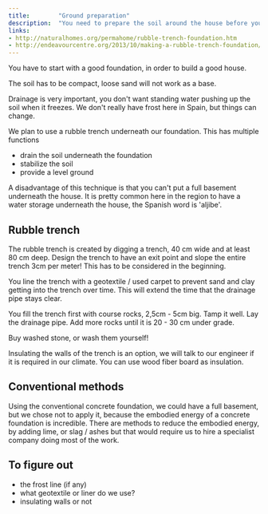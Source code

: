 ```yaml
---
title:        "Ground preparation"
description:  "You need to prepare the soil around the house before you start"
links:
- http://naturalhomes.org/permahome/rubble-trench-foundation.htm
- http://endeavourcentre.org/2013/10/making-a-rubble-trench-foundation/
---
```


<p class="lead">
  You have to start with a good foundation, in order to build a good house.
</p>

The soil has to be compact, loose sand will not work as a base.

Drainage is very important, you don't want standing water pushing up the soil when it freezes. We don't really have frost here in Spain, but things can change.

We plan to use a rubble trench underneath our foundation. This has multiple functions

* drain the soil underneath the foundation
* stabilize the soil
* provide a level ground

A disadvantage of this technique is that you can't put a full basement underneath the house. It is pretty common here in the region to have a water storage underneath the house, the Spanish word is 'aljibe'.

## Rubble trench

The rubble trench is created by digging a trench, 40 cm wide and at least 80 cm deep. Design the trench to have an exit point and slope the entire trench 3cm per meter! This has to be considered in the beginning.

You line the trench with a geotextile / used carpet to prevent sand and clay getting into the trench over time. This will extend the time that the drainage pipe stays clear.

You fill the trench first with course rocks, 2,5cm - 5cm big. Tamp it well. Lay the drainage pipe. Add more rocks until it is 20 - 30 cm under grade.

Buy washed stone, or wash them yourself!

Insulating the walls of the trench is an option, we will talk to our engineer if it is required in our climate. You can use wood fiber board as insulation.


## Conventional methods
Using the conventional concrete foundation, we could have a full basement, but we chose not to apply it, because the embodied energy of a concrete foundation is incredible. There are methods to reduce the embodied energy, by adding lime, or slag / ashes but that would require us to hire a specialist company doing most of the work.

## To figure out

* the frost line (if any)
* what geotextile or liner do we use?
* insulating walls or not
